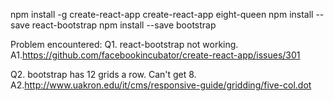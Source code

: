 npm install -g create-react-app
create-react-app eight-queen
npm install --save react-bootstrap
npm install --save bootstrap

Problem encountered:
Q1. react-bootstrap not working.
A1.https://github.com/facebookincubator/create-react-app/issues/301 

Q2. bootstrap has 12 grids a row. Can't get 8.
A2.http://www.uakron.edu/it/cms/responsive-guide/gridding/five-col.dot 